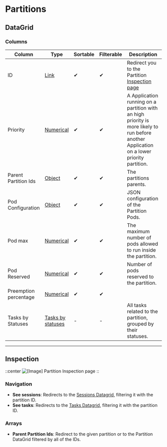# Partitions

## DataGrid

### Columns

| Column | Type | Sortable | Filterable | Description |
| -------- | -------- | -------- | -------- | -------- |
| ID | [Link](../6.DataGrids/3.columns.md#link-columns) | ✔ | ✔ | Redirect you to the Partition [Inspection page](../5.inspection-page.md) |
| Priority | [Numerical](../6.DataGrids/3.columns.md#simple-columns) | ✔ | ✔ | A Application running on a partition with an high priority is more likely to run before another Application on a lower priority partition. |
| Parent Partition Ids | [Object](../6.DataGrids/3.columns.md#object-columns) | ✔ | ✔ | The partitions parents. |
| Pod Configuration | [Object](../6.DataGrids/3.columns.md#object-columns) | ✔ | ✔ | JSON configuration of the Partition Pods. |
| Pod max | [Numerical](../6.DataGrids/3.columns.md#simple-columns) | ✔ | ✔ | The maximum number of pods allowed to run inside the partition. |
| Pod Reserved | [Numerical](../6.DataGrids/3.columns.md#simple-columns) | ✔ | ✔ | Number of pods reserved to the partition. |
| Preemption percentage | [Numerical](../6.DataGrids/3.columns.md#simple-columns) | ✔ | ✔ | |
| Tasks by Statuses | [Tasks by statuses](../6.DataGrids/3.columns.md#tasks-by-statuses) | - | - | All tasks related to the partition, grouped by their statuses. |

---

## Inspection

::center
![[Image] Partition Inspection page](/partitions-inspection.png)
::

### Navigation

- **See sessions**: Redirects to the [Sessions Datagrid](./3.Sessions.md), filtering it with the partition ID.
- **See tasks**: Redirects to the [Tasks Datagrid](./4.Tasks.md), filtering it with the partition ID.

### Arrays

- **Parent Partition Ids**: Redirect to the given partition or to the Partition DataGrid filtered by all of the IDs.